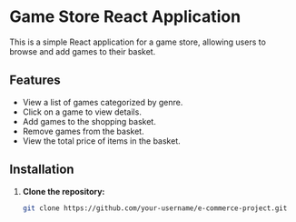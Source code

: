 # Game Store React Application

This is a simple React application for a game store, allowing users to browse and add games to their basket.

## Features

- View a list of games categorized by genre.
- Click on a game to view details.
- Add games to the shopping basket.
- Remove games from the basket.
- View the total price of items in the basket.

## Installation

1. **Clone the repository:**

   ```bash
   git clone https://github.com/your-username/e-commerce-project.git
